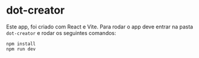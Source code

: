 # dot-creator
 Este app, foi criado com React e Vite.
 Para rodar o app deve entrar na pasta `dot-creator` e rodar os seguintes comandos:
 ```
 npm install
 npm run dev
 ```
